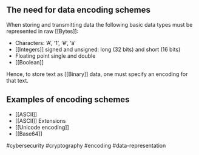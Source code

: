 ## The need for data encoding schemes

When storing and transmitting data the following basic data
types must be represented in raw [[Bytes]]:
- Characters: ‘A’, ‘1’, ‘#’, ‘á’
- [[Integers]] signed and unsigned: long (32 bits) and short (16 bits)
- Floating point single and double
- [[Boolean]]

Hence, to store text as [[Binary]] data, one must specify an
encoding for that text.
## Examples of encoding schemes

- [[ASCII]]
- [[ASCII]] Extensions
- [[Unicode encoding]]
- [[Base64]]


#cybersecurity #cryptography #encoding #data-representation

